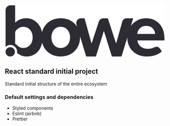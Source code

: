 ![BOWE](https://raw.githubusercontent.com/bowe-td/bowe-cli/master/assets/bowe.png)

## React standard initial project

Standard initial structure of the entire ecosystem

### Default settings and dependencies

- Styled components
- Eslint (airbnb)
- Prettier

